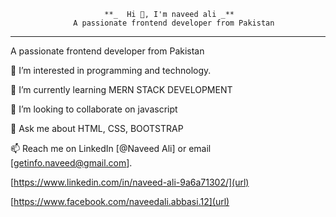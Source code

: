                          **_  Hi 👋, I'm naveed ali _**
                  A passionate frontend developer from Pakistan
 ------------------------------------------------------------------------------
                    
                                                    
A passionate frontend developer from Pakistan

👀 I’m interested in programming and technology.

🌱  I’m currently learning MERN STACK DEVELOPMENT	

👯 I’m looking to collaborate on javascript

💬 Ask me about HTML, CSS, BOOTSTRAP

📫 Reach me on LinkedIn [@Naveed Ali] or email [getinfo.naveed@gmail.com].


[https://www.linkedin.com/in/naveed-ali-9a6a71302/](url)

[https://www.facebook.com/naveedali.abbasi.12](url)
